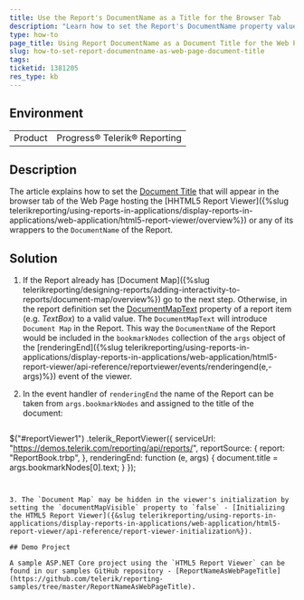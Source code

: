 ```yaml
---
title: Use the Report's DocumentName as a Title for the Browser Tab
description: "Learn how to set the Report's DocumentName property value as a Web Page Document Title in Telerik Reporting."
type: how-to
page_title: Using Report DocumentName as a Document Title for the Web Page
slug: how-to-set-report-documentname-as-web-page-document-title
tags: 
ticketid: 1381205
res_type: kb
---
```


## Environment

<table>
	<tbody>
		<tr>
			<td>Product</td>
			<td>Progress® Telerik® Reporting</td>
		</tr>
	</tbody>
</table>

## Description

The article explains how to set the [Document Title](https://developer.mozilla.org/en-US/docs/Web/API/Document/title) that will appear in the browser tab of the Web Page hosting the [HHTML5 Report Viewer]({%slug telerikreporting/using-reports-in-applications/display-reports-in-applications/web-application/html5-report-viewer/overview%}) or any of its wrappers to the `DocumentName` of the Report. 

## Solution

1. If the Report already has [Document Map]({%slug telerikreporting/designing-reports/adding-interactivity-to-reports/document-map/overview%}) go to the next step. Otherwise, in the report definition set the [DocumentMapText](/api/telerik.reporting.reportitembase#collapsible-Telerik_Reporting_ReportItemBase_DocumentMapText) property of a report item (e.g. _TextBox_) to a valid value. The `DocumentMapText` will introduce `Document Map` in the Report. This way the `DocumentName` of the Report would be included in the `bookmarkNodes` collection of the `args` object of the [renderingEnd]({%slug telerikreporting/using-reports-in-applications/display-reports-in-applications/web-application/html5-report-viewer/api-reference/reportviewer/events/renderingend(e,-args)%}) event of the viewer.

2. In the event handler of `renderingEnd` the name of the Report can be taken from `args.bookmarkNodes` and assigned to the title of the document:

	````JavaScript
$("#reportViewer1")
                .telerik_ReportViewer({
                    serviceUrl: "https://demos.telerik.com/reporting/api/reports/",
                    reportSource: {
                        report: "ReportBook.trbp",
                    },
                    renderingEnd: function (e, args) {
                            document.title = args.bookmarkNodes[0].text;
                    }
                });
````


3. The `Document Map` may be hidden in the viewer's initialization by setting the `documentMapVisible` property to `false` - [Initializing the HTML5 Report Viewer]({&slug telerikreporting/using-reports-in-applications/display-reports-in-applications/web-application/html5-report-viewer/api-reference/report-viewer-initialization%}).

## Demo Project

A sample ASP.NET Core project using the `HTML5 Report Viewer` can be found in our samples GitHub repository - [ReportNameAsWebPageTitle](https://github.com/telerik/reporting-samples/tree/master/ReportNameAsWebPageTitle).

